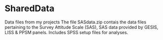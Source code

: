 # SharedData
Data files from my projects
The file SASdata.zip contais the data files pertaining to the Survey Attitude Scale (SAS), SAS data provided by GESIS, LISS & PPSM panels. Includes SPSS setup files for analyses. 
